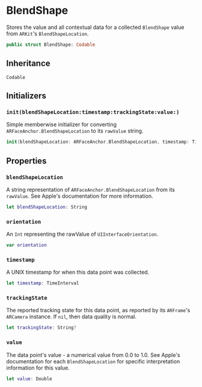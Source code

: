 # BlendShape

Stores the value and all contextual data for a collected `BlendShape`
value from `ARKit`'s `BlendShapeLocation`.

``` swift
public struct BlendShape: Codable
```

## Inheritance

`Codable`

## Initializers

### `init(blendShapeLocation:timestamp:trackingState:value:)`

Simple memberwise initializer for converting
`ARFaceAnchor.BlendShapeLocation` to its `rawValue` string.

``` swift
init(blendShapeLocation: ARFaceAnchor.BlendShapeLocation, timestamp: TimeInterval, trackingState: String?, value: Double)
```

## Properties

### `blendShapeLocation`

A string representation of `ARFaceAnchor.BlendShapeLocation` from
its `rawValue`. See Apple's documentation for more information.

``` swift
let blendShapeLocation: String
```

### `orientation`

An `Int` representing the rawValue of `UIInterfaceOrientation`.

``` swift
var orientation
```

### `timestamp`

A UNIX timestamp for when this data point was collected.

``` swift
let timestamp: TimeInterval
```

### `trackingState`

The reported tracking state for this data point, as reported
by its `ARFrame`'s `ARCamera` instance. If `nil`, then data
quality is normal.

``` swift
let trackingState: String?
```

### `value`

The data point's value - a numerical value from 0.0 to 1.0.
See Apple's documentation for each `BlendShapeLocation` for specific
interpretation information for this value.

``` swift
let value: Double
```
